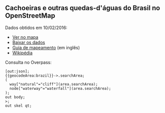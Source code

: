 ## Cachoeiras e outras quedas-d'águas do Brasil no OpenStreetMap

Dados obtidos em 10/02/2016:

* [Ver no mapa]()
* [Baixar os dados]()
* [Guia de mapeamento](http://wiki.openstreetmap.org/wiki/Waterfalls) (em inglês)
* [Wikipédia](https://pt.wikipedia.org/wiki/Queda_de_%C3%A1gua)

Consulta no Overpass:

```
[out:json];
{{geocodeArea:brazil}}->.searchArea;
(
  way["natural"="cliff"](area.searchArea);
  node["waterway"="waterfall"](area.searchArea);
);
out body;
>;
out skel qt;
```
